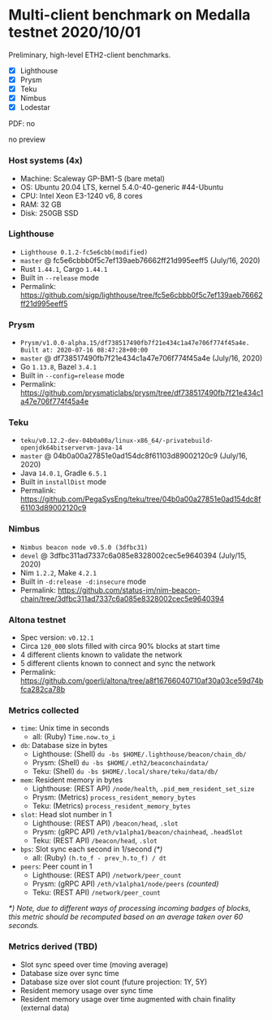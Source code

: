 # Multi-client benchmark on Medalla testnet 2020/10/01
Preliminary, high-level ETH2-client benchmarks.
- [x] Lighthouse
- [x] Prysm
- [x] Teku
- [x] Nimbus
- [x] Lodestar

PDF: no

no preview

### Host systems (4x)
- Machine: Scaleway GP-BM1-S (bare metal)
- OS: Ubuntu 20.04 LTS, kernel 5.4.0-40-generic #44-Ubuntu
- CPU: Intel Xeon E3-1240 v6, 8 cores
- RAM: 32 GB
- Disk: 250GB SSD

### Lighthouse
- `Lighthouse 0.1.2-fc5e6cbb(modified)`
- `master` @ fc5e6cbbb0f5c7ef139aeb76662ff21d995eeff5 (July/16, 2020)
- Rust `1.44.1`, Cargo `1.44.1`
- Built in `--release` mode
- Permalink: https://github.com/sigp/lighthouse/tree/fc5e6cbbb0f5c7ef139aeb76662ff21d995eeff5

### Prysm
- `Prysm/v1.0.0-alpha.15/df738517490fb7f21e434c1a47e706f774f45a4e. Built at: 2020-07-16 08:47:28+00:00`
- `master` @ df738517490fb7f21e434c1a47e706f774f45a4e (July/16, 2020)
- Go `1.13.8`, Bazel `3.4.1`
- Built in `--config=release` mode
- Permalink: https://github.com/prysmaticlabs/prysm/tree/df738517490fb7f21e434c1a47e706f774f45a4e

### Teku
- `teku/v0.12.2-dev-04b0a00a/linux-x86_64/-privatebuild-openjdk64bitservervm-java-14`
- `master` @ 04b0a00a27851e0ad154dc8f61103d89002120c9 (July/16, 2020)
- Java `14.0.1`, Gradle `6.5.1`
- Built in `installDist` mode
- Permalink: https://github.com/PegaSysEng/teku/tree/04b0a00a27851e0ad154dc8f61103d89002120c9

### Nimbus
- `Nimbus beacon node v0.5.0 (3dfbc31)`
- `devel` @ 3dfbc311ad7337c6a085e8328002cec5e9640394 (July/15, 2020)
- Nim `1.2.2`, Make `4.2.1`
- Built in `-d:release -d:insecure` mode
- Permalink: https://github.com/status-im/nim-beacon-chain/tree/3dfbc311ad7337c6a085e8328002cec5e9640394

### Altona testnet
- Spec version: `v0.12.1`
- Circa `120_000` slots filled with circa 90% blocks at start time
- 4 different clients known to validate the network
- 5 different clients known to connect and sync the network
- Permalink: https://github.com/goerli/altona/tree/a8f16766040710af30a03ce59d74bfca282ca78b

### Metrics collected
- `time`: Unix time in seconds
  - all: (Ruby) `Time.now.to_i`
- `db`: Database size in bytes
  - Lighthouse: (Shell) `du -bs $HOME/.lighthouse/beacon/chain_db/`
  - Prysm: (Shell) `du -bs $HOME/.eth2/beaconchaindata/`
  - Teku: (Shell) `du -bs $HOME/.local/share/teku/data/db/`
- `mem`: Resident memory in bytes
  - Lighthouse: (REST API) `/node/health`, `.pid_mem_resident_set_size`
  - Prysm: (Metrics) `process_resident_memory_bytes`
  - Teku: (Metrics) `process_resident_memory_bytes`
- `slot`: Head slot number in 1
  - Lighthouse: (REST API) `/beacon/head`, `.slot`
  - Prysm: (gRPC API) `/eth/v1alpha1/beacon/chainhead`, `.headSlot`
  - Teku: (REST API) `/beacon/head`, `.slot`
- `bps`: Slot sync each second in 1/second _(*)_
  - all: (Ruby) `(h.to_f - prev_h.to_f) / dt`
- `peers`: Peer count in 1
  - Lighthouse: (REST API) `/network/peer_count`
  - Prysm: (gRPC API) `/eth/v1alpha1/node/peers` _(counted)_
  - Teku: (REST API) `/network/peer_count`

_*) Note, due to different ways of processing incoming badges of blocks, this metric should be recomputed based on an average taken over 60 seconds._

### Metrics derived (TBD)
- Slot sync speed over time (moving average)
- Database size over sync time
- Database size over slot count (future projection: 1Y, 5Y)
- Resident memory usage over sync time
- Resident memory usage over time augmented with chain finality (external data)
